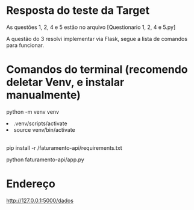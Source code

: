 # Resposta do teste da Target

As questões 1, 2, 4 e 5 estão no arquivo [Questionario 1, 2, 4 e 5.py]

A questão do 3 resolvi implementar via Flask, segue a lista de comandos para funcionar.


# Comandos do terminal (recomendo deletar Venv, e instalar manualmente)

python -m venv venv

<li>.venv/scripts/activate</li>
<li>source venv/bin/activate</li>
<br>

pip install -r /faturamento-api/requirements.txt

python faturamento-api/app.py

# Endereço

http://127.0.0.1:5000/dados
